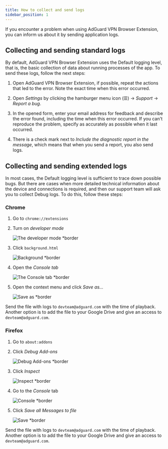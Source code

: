 ```yaml
---
title: How to collect and send logs
sidebar_position: 1
---
```


If you encounter a problem when using AdGuard VPN Browser Extension, you can inform us about it by sending application logs.

## Collecting and sending standard logs

By default, AdGuard VPN Browser Extension uses the Default logging level, that is, the basic collection of data about running processes of the app. To send these logs, follow the next steps:

1. Open AdGuard VPN Browser Extension, if possible, repeat the actions that led to the error. Note the exact time when this error occurred.

2. Open *Settings* by clicking the hamburger menu icon (☰) → *Support* → *Report a bug*.

3. In the opened form, enter your email address for feedback and describe the error found, including the time when this error occurred. If you can't reproduce the problem, specify as accurately as possible when it last occurred.

4. There is a check mark next to *Include the diagnostic report in the message*, which means that when you send a report, you also send logs.

## Collecting and sending extended logs

In most cases, the Default logging level is sufficient to trace down possible bugs. But there are cases when more detailed technical information about the device and connections is required, and then our support team will ask you to collect Debug logs. To do this, follow these steps:

### Chrome

1.  Go to `chrome://extensions`
2.  Turn on *developer mode*

    ![The developer mode *border](https://cdn.adguardvpn.com/content/kb/vpn/browser_extension/dev_mode.png)

3.  Click `background.html`

    ![Background *border](https://cdn.adguardvpn.com/content/kb/vpn/browser_extension/backgroung.png)

4.  Open the *Console tab*

    ![The Console tab *border](https://cdn.adguardvpn.com/content/kb/vpn/browser_extension/console.png)

5.  Open the context menu and click *Save as…*

    ![Save as *border](https://cdn.adguardvpn.com/content/kb/vpn/browser_extension/save.png)

Send the file with logs to `devteam@adguard.com` with the time of playback. Another option is to add the file to your Google Drive and give an access to `devteam@adguard.com`. 

### Firefox

1.  Go to `about:addons`
2.  Click *Debug Add-ons*

    ![Debug Add-ons *border](https://cdn.adguardvpn.com/content/kb/vpn/browser_extension/add-ons.png)

3.  Click *Inspect*

    ![Inspect *border](https://cdn.adguardvpn.com/content/kb/vpn/browser_extension/inspect.png)

4.  Go to the *Console* tab

    ![Console *border](https://cdn.adguardvpn.com/content/kb/vpn/browser_extension/ff_console.png)

5.  Click *Save all Messages to file*

    ![Save *border](https://cdn.adguardvpn.com/content/kb/vpn/browser_extension/save-to-file.png)

Send the file with logs to `devteam@adguard.com` with the time of playback. Another option is to add the file to your Google Drive and give an access to `devteam@adguard.com`. 
